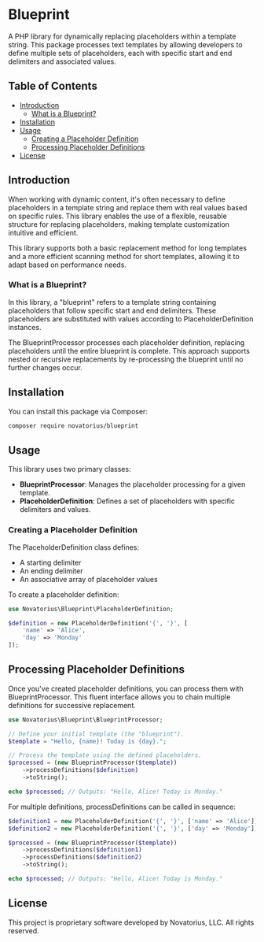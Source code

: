 # Blueprint

A PHP library for dynamically replacing placeholders within a template string. This package processes text templates by
allowing developers to define multiple sets of placeholders, each with specific start and end delimiters and associated
values.

## Table of Contents

- [Introduction](#introduction)
  - [What is a Blueprint?](#what-is-a-blueprint) 
- [Installation](#installation)
- [Usage](#usage)
    - [Creating a Placeholder Definition](#creating-a-placeholder-definition)
    - [Processing Placeholder Definitions](#processing-placeholder-definitions)
- [License](#license)

## Introduction

When working with dynamic content, it's often necessary to define placeholders in a template string and replace them
with real values based on specific rules. This library enables the use of a flexible, reusable structure for replacing
placeholders, making template customization intuitive and efficient.

This library supports both a basic replacement method for long templates and a more efficient scanning method for short
templates, allowing it to adapt based on performance needs.

### What is a Blueprint?

In this library, a "blueprint" refers to a template string containing placeholders that follow specific start and end
delimiters. These placeholders are substituted with values according to PlaceholderDefinition instances.

The BlueprintProcessor processes each placeholder definition, replacing placeholders until the entire blueprint is
complete. This approach supports nested or recursive replacements by re-processing the blueprint until no further
changes occur.

## Installation

You can install this package via Composer:

```bash
composer require novatorius/blueprint
```

## Usage

This library uses two primary classes:

* **BlueprintProcessor**: Manages the placeholder processing for a given template.
* **PlaceholderDefinition**: Defines a set of placeholders with specific delimiters and values.

### Creating a Placeholder Definition

The PlaceholderDefinition class defines:

* A starting delimiter
* An ending delimiter
* An associative array of placeholder values

To create a placeholder definition:

```php
use Novatorius\Blueprint\PlaceholderDefinition;

$definition = new PlaceholderDefinition('{', '}', [
    'name' => 'Alice',
    'day' => 'Monday'
]);
```

## Processing Placeholder Definitions

Once you've created placeholder definitions, you can process them with BlueprintProcessor. This fluent interface allows
you to chain multiple definitions for successive replacement.

```php
use Novatorius\Blueprint\BlueprintProcessor;

// Define your initial template (the "blueprint").
$template = "Hello, {name}! Today is {day}.";

// Process the template using the defined placeholders.
$processed = (new BlueprintProcessor($template))
    ->processDefinitions($definition)
    ->toString();

echo $processed; // Outputs: "Hello, Alice! Today is Monday."
```

For multiple definitions, processDefinitions can be called in sequence:

```php
$definition1 = new PlaceholderDefinition('{', '}', ['name' => 'Alice']);
$definition2 = new PlaceholderDefinition('{', '}', ['day' => 'Monday']);

$processed = (new BlueprintProcessor($template))
    ->processDefinitions($definition1)
    ->processDefinitions($definition2)
    ->toString();

echo $processed; // Outputs: "Hello, Alice! Today is Monday."
```

## License

This project is proprietary software developed by Novatorius, LLC. All rights reserved.
